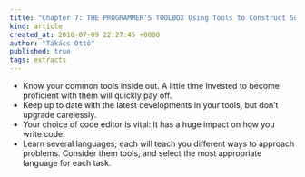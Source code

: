 ```yaml
---
title: "Chapter 7: THE PROGRAMMER'S TOOLBOX Using Tools to Construct Software"
kind: article
created_at: 2010-07-09 22:27:45 +0000
author: "Takács Ottó"
published: true
tags: extracts
---
```

<ul>
    <li>Know your common tools inside out. A little time invested to become proficient with them will quickly pay off.</li>
    <li>Keep up to date with the latest developments in your tools, but don&rsquo;t upgrade carelessly.</li>
    <li>Your choice of code editor is vital: It has a huge impact on how you write code.</li>
    <li>Learn several languages; each will teach you different ways to approach problems. Consider them tools, and select the most appropriate language for each task.</li>
</ul>


<div class='old-comments'></div>